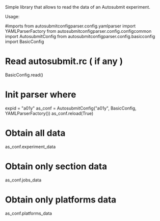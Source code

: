 Simple library that allows to read the data of an Autosubmit experiment. 

Usage:

#imports
from autosubmitconfigparser.config.yamlparser import YAMLParserFactory
from autosubmitconfigparser.config.configcommon import AutosubmitConfig
from autosubmitconfigparser.config.basicconfig import BasicConfig
# Read autosubmit.rc ( if any )
BasicConfig.read()
# Init parser where
expid = "a01y"
as_conf = AutosubmitConfig("a01y", BasicConfig, YAMLParserFactory())
as_conf.reload(True)

# Obtain all data
as_conf.experiment_data
# Obtain only section data
as_conf.jobs_data
# Obtain only platforms data
as_conf.platforms_data

